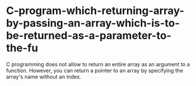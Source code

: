 # C-program-which-returning-array-by-passing-an-array-which-is-to-be-returned-as-a-parameter-to-the-fu
C programming does not allow to return an entire array as an argument to a function. However, you can return a pointer to an array by specifying the array's name without an index.
